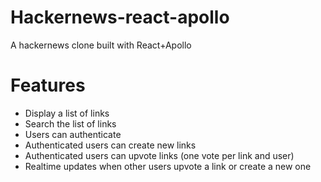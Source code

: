 # Hackernews-react-apollo

A hackernews clone built with React+Apollo

# Features

* Display a list of links
* Search the list of links
* Users can authenticate
* Authenticated users can create new links
* Authenticated users can upvote links (one vote per link and user)
* Realtime updates when other users upvote a link or create a new one
